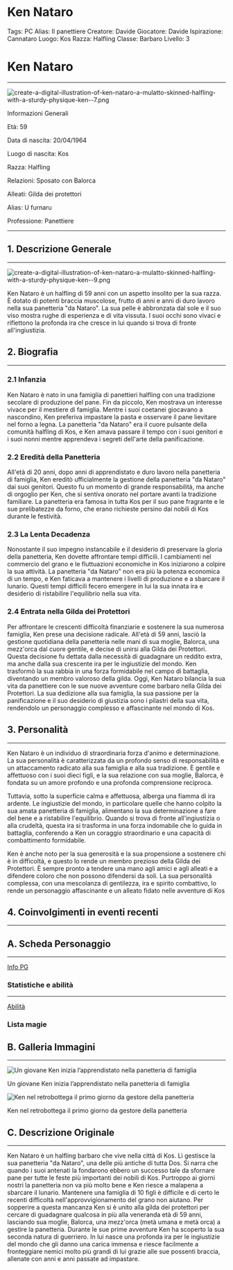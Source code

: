 # Ken Nataro

Tags: PC
Alias: Il panettiere
Creatore: Davide
Giocatore: Davide
Ispirazione: Cannataro
Luogo: Kos
Razza: Halfling
Classe: Barbaro
Livello: 3

# Ken Nataro

---

![create-a-digital-illustration-of-ken-nataro-a-mulatto-skinned-halfling-with-a-sturdy-physique-ken--7.png](create-a-digital-illustration-of-ken-nataro-a-mulatto-skinned-halfling-with-a-sturdy-physique-ken--7.png)

Informazioni Generali

Età: 59

Data di nascita: 20/04/1964

Luogo di nascita: Kos

Razza: Halfling

Relazioni: Sposato con Balorca

Alleati: Gilda dei protettori

Alias: U furnaru 

Professione: Panettiere

---

## 1. Descrizione Generale

---

![create-a-digital-illustration-of-ken-nataro-a-mulatto-skinned-halfling-with-a-sturdy-physique-ken--9.png](create-a-digital-illustration-of-ken-nataro-a-mulatto-skinned-halfling-with-a-sturdy-physique-ken--9.png)

Ken Nataro è un halfling di 59 anni con un aspetto insolito per la sua razza. È dotato di potenti braccia muscolose, frutto di anni e anni di duro lavoro nella sua panetteria "da Nataro". La sua pelle è abbronzata dal sole e il suo viso mostra rughe di esperienza e di vita vissuta. I suoi occhi sono vivaci e riflettono la profonda ira che cresce in lui quando si trova di fronte all'ingiustizia.

## 2. Biografia

---

### 2.1 Infanzia

Ken Nataro è nato in una famiglia di panettieri halfling con una tradizione secolare di produzione del pane. Fin da piccolo, Ken mostrava un interesse vivace per il mestiere di famiglia. Mentre i suoi coetanei giocavano a nascondino, Ken preferiva impastare la pasta e osservare il pane lievitare nel forno a legna. La panetteria "da Nataro" era il cuore pulsante della comunità halfling di Kos, e Ken amava passare il tempo con i suoi genitori e i suoi nonni mentre apprendeva i segreti dell'arte della panificazione.

### 2.2 **Eredità della Panetteria**

All'età di 20 anni, dopo anni di apprendistato e duro lavoro nella panetteria di famiglia, Ken ereditò ufficialmente la gestione della panetteria "da Nataro" dai suoi genitori. Questo fu un momento di grande responsabilità, ma anche di orgoglio per Ken, che si sentiva onorato nel portare avanti la tradizione familiare. La panetteria era famosa in tutta Kos per il suo pane fragrante e le sue prelibatezze da forno, che erano richieste persino dai nobili di Kos durante le festività.

### 2.3 **La Lenta Decadenza**

Nonostante il suo impegno instancabile e il desiderio di preservare la gloria della panetteria, Ken dovette affrontare tempi difficili. I cambiamenti nel commercio del grano e le fluttuazioni economiche in Kos iniziarono a colpire la sua attività. La panetteria "da Nataro" non era più la potenza economica di un tempo, e Ken faticava a mantenere i livelli di produzione e a sbarcare il lunario. Questi tempi difficili fecero emergere in lui la sua innata ira e desiderio di ristabilire l'equilibrio nella sua vita.

### 2.4 Entrata ne**lla Gilda dei Protettori**

Per affrontare le crescenti difficoltà finanziarie e sostenere la sua numerosa famiglia, Ken prese una decisione radicale. All'età di 59 anni, lasciò la gestione quotidiana della panetteria nelle mani di sua moglie, Balorca, una mezz'orca dal cuore gentile, e decise di unirsi alla Gilda dei Protettori. Questa decisione fu dettata dalla necessità di guadagnare un reddito extra, ma anche dalla sua crescente ira per le ingiustizie del mondo. Ken trasformò la sua rabbia in una forza formidabile nel campo di battaglia, diventando un membro valoroso della gilda.
Oggi, Ken Nataro bilancia la sua vita da panettiere con le sue nuove avventure come barbaro nella Gilda dei Protettori. La sua dedizione alla sua famiglia, la sua passione per la panificazione e il suo desiderio di giustizia sono i pilastri della sua vita, rendendolo un personaggio complesso e affascinante nel mondo di Kos.

## 3. Personalità

---

Ken Nataro è un individuo di straordinaria forza d'animo e determinazione. La sua personalità è caratterizzata da un profondo senso di responsabilità e un attaccamento radicato alla sua famiglia e alla sua tradizione. È gentile e affettuoso con i suoi dieci figli, e la sua relazione con sua moglie, Balorca, è fondata su un amore profondo e una profonda comprensione reciproca.

Tuttavia, sotto la superficie calma e affettuosa, alberga una fiamma di ira ardente. Le ingiustizie del mondo, in particolare quelle che hanno colpito la sua amata panetteria di famiglia, alimentano la sua determinazione a fare del bene e a ristabilire l'equilibrio. Quando si trova di fronte all'ingiustizia o alla crudeltà, questa ira si trasforma in una forza indomabile che lo guida in battaglia, conferendo a Ken un coraggio straordinario e una capacità di combattimento formidabile.

Ken è anche noto per la sua generosità e la sua propensione a sostenere chi è in difficoltà, e questo lo rende un membro prezioso della Gilda dei Protettori. È sempre pronto a tendere una mano agli amici e agli alleati e a difendere coloro che non possono difendersi da soli. La sua personalità complessa, con una mescolanza di gentilezza, ira e spirito combattivo, lo rende un personaggio affascinante e un alleato fidato nelle avventure di Kos

## 4. Coinvolgimenti in eventi recenti

---

[](Untitled%206d32341cd290432098378da8e9e19b98.csv)

## A. Scheda Personaggio

---

[Info PG](Info%20PG%20ee5582184d634903a1f6d68b474f9c9e.csv)

### Statistiche e abilità

---

[Abilità](Abilita%CC%80%2097ecc9b336a54b24a61e1910cae67855.csv)

### Lista magie

## B. Galleria Immagini

---

![Un giovane Ken inizia l’apprendistato nella panetteria di famiglia](create-a-digital-illustration-of-ken-nataro-a-mulatto-skinned-halfling-with-a-sturdy-physique-ken-.png)

Un giovane Ken inizia l’apprendistato nella panetteria di famiglia

![Ken nel retrobottega il primo giorno da gestore della panetteria](create-a-digital-illustration-of-ken-nataro-a-mulatto-skinned-halfling-with-a-sturdy-physique-ken--6.png)

Ken nel retrobottega il primo giorno da gestore della panetteria

## C. Descrizione Originale

---

Ken Nataro è un halfling barbaro che vive nella città di Kos. Lì gestisce la sua panetteria "da Nataro", una delle più antiche di tutta Dos. Si narra che quando i suoi antenati la fondarono ebbero un successo tale da sfornare pane per tutte le feste più importanti dei nobili di Kos. Purtroppo ai giorni nostri la panetteria non va più molto bene e Ken riesce a malapena a sbarcare il lunario. Mantenere una famiglia di 10 figli è difficile e di certo le recenti difficoltà nell'approvvigionamento del grano non aiutano. Per sopperire a questa mancanza Ken si è unito alla gilda dei protettori per cercare di guadagnare qualcosa in più alla veneranda età di 59 anni, lasciando sua moglie, Balorca, una mezz'orca (metà umana e metà orca) a gestire la panetteria. Durante le sue prime avventure Ken ha scoperto la sua seconda natura di guerriero. In lui nasce una profonda ira per le ingiustizie del mondo che gli danno una carica immensa e riesce facilmente a fronteggiare nemici molto più grandi di lui grazie alle sue possenti braccia, allenate con anni e anni passate ad impastare.